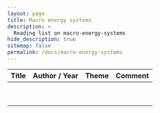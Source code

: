 ```yaml
---
layout: page
title: Macro energy systems
description: >
  Reading list on macro-energy-systems
hide_description: true
sitemap: false
permalink: /docs/macro-energy-systems
---
```


| **Title** | **Author / Year** | **Theme** | **Comment** |
|-----------|-------------------|-----------|-------------|
|           |                   |           |             |
|           |                   |           |             |
|           |                   |           |             |
|           |                   |           |             |
|           |                   |           |             |
|           |                   |           |             |
|           |                   |           |             |
|           |                   |           |             |
|           |                   |           |             |

